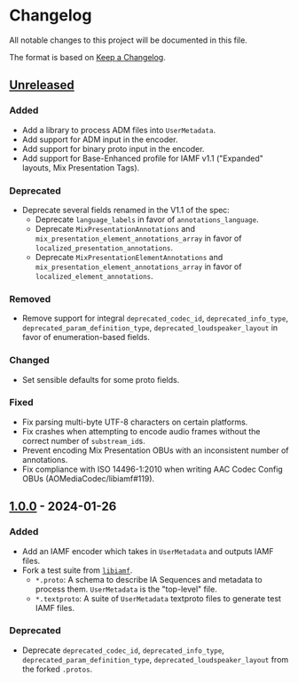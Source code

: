 # Changelog

All notable changes to this project will be documented in this file.

The format is based on [Keep a Changelog](https://keepachangelog.com/en/1.1.0/).

## [Unreleased]

### Added

-   Add a library to process ADM files into `UserMetadata`.
-   Add support for ADM input in the encoder.
-   Add support for binary proto input in the encoder.
-   Add support for Base-Enhanced profile for IAMF v1.1 ("Expanded" layouts, Mix
    Presentation Tags).

### Deprecated

-   Deprecate several fields renamed in the V1.1 of the spec:
    -   Deprecate `language_labels` in favor of `annotations_language`.
    -   Deprecate `MixPresentationAnnotations` and
        `mix_presentation_element_annotations_array` in favor of
        `localized_presentation_annotations`.
    -   Deprecate `MixPresentationElementAnnotations` and
        `mix_presentation_element_annotations_array` in favor of
        `localized_element_annotations`.

### Removed

-   Remove support for integral `deprecated_codec_id`, `deprecated_info_type`,
    `deprecated_param_definition_type`, `deprecated_loudspeaker_layout` in favor
    of enumeration-based fields.

### Changed

-   Set sensible defaults for some proto fields.

### Fixed

-   Fix parsing multi-byte UTF-8 characters on certain platforms.
-   Fix crashes when attempting to encode audio frames without the correct
    number of `substream_id`s.
-   Prevent encoding Mix Presentation OBUs with an inconsistent number of
    annotations.
-   Fix compliance with ISO 14496-1:2010 when writing AAC Codec Config OBUs
    (AOMediaCodec/libiamf#119).

## [1.0.0] - 2024-01-26

### Added

-   Add an IAMF encoder which takes in `UserMetadata` and outputs IAMF files.
-   Fork a test suite from
    [`libiamf`](https://github.com/AOMediaCodec/libiamf/commit/f9cdea5c).
    -   `*.proto`: A schema to describe IA Sequences and metadata to process
        them. `UserMetadata` is the "top-level" file.
    -   `*.textproto`: A suite of `UserMetadata` textproto files to generate
        test IAMF files.

### Deprecated

-   Deprecate `deprecated_codec_id`, `deprecated_info_type`,
    `deprecated_param_definition_type`, `deprecated_loudspeaker_layout` from the
    forked `.protos`.

[unreleased]: https://github.com/AOMediaCodec/iamf-tools/compare/v1.0.0...HEAD
[1.0.0]: https://github.com/AOMediaCodec/iamf-tools/releases/tag/v1.0.0
